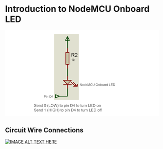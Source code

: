 # Introduction to NodeMCU Onboard LED

![NodeMCU LED](https://github.com/aritya-arjunan/wps_hexapod_workshop/blob/main/nodemcu/onboard_led_test/nodemcu_led.png)

## Circuit Wire Connections
[![IMAGE ALT TEXT HERE](https://img.youtube.com/vi/8mfu5oMrM4Q/0.jpg)](https://www.youtube.com/watch?v=8mfu5oMrM4Q)
